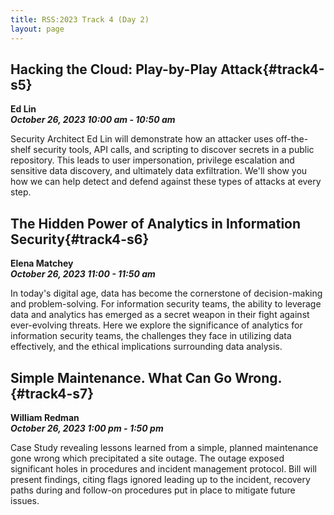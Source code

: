 ```yaml
---
title: RSS:2023 Track 4 (Day 2)
layout: page
---
```


## Hacking the Cloud: Play-by-Play Attack{#track4-s5}   
**Ed Lin<br>
*October 26, 2023 10:00 am - 10:50 am***

Security Architect Ed Lin will demonstrate how an attacker uses off-the-shelf security tools, API calls, and scripting to discover secrets in a public repository. This leads to user impersonation, privilege escalation and sensitive data discovery, and ultimately data exfiltration. We'll show you how we can help detect and defend against these types of attacks at every step.

## The Hidden Power of Analytics in Information Security{#track4-s6}
**Elena Matchey<br>
*October 26, 2023 11:00 - 11:50 am***

In today's digital age, data has become the cornerstone of decision-making and problem-solving. For information security teams, the ability to leverage data and analytics has emerged as a secret weapon in their fight against ever-evolving threats. Here we explore the significance of analytics for information security teams, the challenges they face in utilizing data effectively, and the ethical implications surrounding data analysis.

## Simple Maintenance. What Can Go Wrong.{#track4-s7}
**William Redman<br>
*October 26, 2023 1:00 pm - 1:50 pm***

Case Study revealing lessons learned from a simple, planned maintenance gone wrong which precipitated a site outage. The outage exposed significant holes in procedures and incident management protocol. Bill will present findings, citing flags ignored leading up to the incident, recovery paths during and follow-on procedures put in place to mitigate future issues.